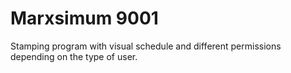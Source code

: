 Marxsimum 9001
============

Stamping program with visual schedule and different permissions depending on the type of user.
